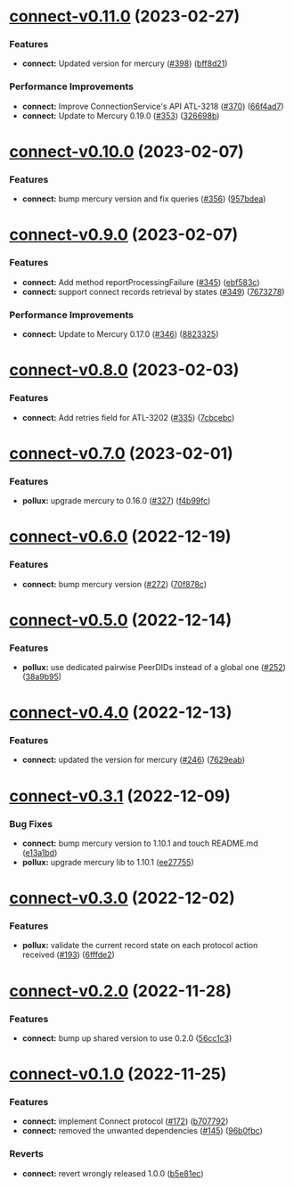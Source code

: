 # [connect-v0.11.0](https://github.com/input-output-hk/atala-prism-building-blocks/compare/connect-v0.10.0...connect-v0.11.0) (2023-02-27)


### Features

* **connect:** Updated version for mercury ([#398](https://github.com/input-output-hk/atala-prism-building-blocks/issues/398)) ([bff8d21](https://github.com/input-output-hk/atala-prism-building-blocks/commit/bff8d21ca218c6fc8237f88d9c1288ade7b03c88))


### Performance Improvements

* **connect:** Improve ConnectionService's API ATL-3218 ([#370](https://github.com/input-output-hk/atala-prism-building-blocks/issues/370)) ([66f4ad7](https://github.com/input-output-hk/atala-prism-building-blocks/commit/66f4ad7e531b51b04e9143bd5cbd21d93270d6b9))
* **connect:** Update to Mercury 0.19.0 ([#353](https://github.com/input-output-hk/atala-prism-building-blocks/issues/353)) ([326698b](https://github.com/input-output-hk/atala-prism-building-blocks/commit/326698b5361e1a6fb04ddda175c5040cc7eed022))

# [connect-v0.10.0](https://github.com/input-output-hk/atala-prism-building-blocks/compare/connect-v0.9.0...connect-v0.10.0) (2023-02-07)


### Features

* **connect:** bump mercury version and fix queries ([#356](https://github.com/input-output-hk/atala-prism-building-blocks/issues/356)) ([957bdea](https://github.com/input-output-hk/atala-prism-building-blocks/commit/957bdeae59f566446caa14dabe7cc7310478ba8e))

# [connect-v0.9.0](https://github.com/input-output-hk/atala-prism-building-blocks/compare/connect-v0.8.0...connect-v0.9.0) (2023-02-07)


### Features

* **connect:** Add method reportProcessingFailure ([#345](https://github.com/input-output-hk/atala-prism-building-blocks/issues/345)) ([ebf583c](https://github.com/input-output-hk/atala-prism-building-blocks/commit/ebf583cff2c00d40e7d534305f21fa47d35eb087))
* **connect:** support connect records retrieval by states ([#349](https://github.com/input-output-hk/atala-prism-building-blocks/issues/349)) ([7673278](https://github.com/input-output-hk/atala-prism-building-blocks/commit/7673278b2a9a88ec503c44b31dd14902462e43a4))


### Performance Improvements

* **connect:** Update to Mercury 0.17.0 ([#346](https://github.com/input-output-hk/atala-prism-building-blocks/issues/346)) ([8823325](https://github.com/input-output-hk/atala-prism-building-blocks/commit/8823325e88604c970d3dd6a94c4573f5658a8ca2))

# [connect-v0.8.0](https://github.com/input-output-hk/atala-prism-building-blocks/compare/connect-v0.7.0...connect-v0.8.0) (2023-02-03)


### Features

* **connect:** Add retries field for ATL-3202 ([#335](https://github.com/input-output-hk/atala-prism-building-blocks/issues/335)) ([7cbcebc](https://github.com/input-output-hk/atala-prism-building-blocks/commit/7cbcebc7c9229e1dac47b3f31b3d1d6621e739d3))

# [connect-v0.7.0](https://github.com/input-output-hk/atala-prism-building-blocks/compare/connect-v0.6.0...connect-v0.7.0) (2023-02-01)


### Features

* **pollux:** upgrade mercury to 0.16.0 ([#327](https://github.com/input-output-hk/atala-prism-building-blocks/issues/327)) ([f4b99fc](https://github.com/input-output-hk/atala-prism-building-blocks/commit/f4b99fc00ff61e003d13b79b6d05d70b0fcf70c9))

# [connect-v0.6.0](https://github.com/input-output-hk/atala-prism-building-blocks/compare/connect-v0.5.0...connect-v0.6.0) (2022-12-19)


### Features

* **connect:** bump mercury version ([#272](https://github.com/input-output-hk/atala-prism-building-blocks/issues/272)) ([70f878c](https://github.com/input-output-hk/atala-prism-building-blocks/commit/70f878c81bbffd73228d2a40b55295b74c918ba9))

# [connect-v0.5.0](https://github.com/input-output-hk/atala-prism-building-blocks/compare/connect-v0.4.0...connect-v0.5.0) (2022-12-14)


### Features

* **pollux:** use dedicated pairwise PeerDIDs instead of a global one ([#252](https://github.com/input-output-hk/atala-prism-building-blocks/issues/252)) ([38a9b95](https://github.com/input-output-hk/atala-prism-building-blocks/commit/38a9b95a254e53483c15d7ee381f82a1d7556a18))

# [connect-v0.4.0](https://github.com/input-output-hk/atala-prism-building-blocks/compare/connect-v0.3.1...connect-v0.4.0) (2022-12-13)


### Features

* **connect:** updated  the version for mercury ([#246](https://github.com/input-output-hk/atala-prism-building-blocks/issues/246)) ([7629eab](https://github.com/input-output-hk/atala-prism-building-blocks/commit/7629eab985354a64d4a7c7f5814ae4a84a48ab31))

# [connect-v0.3.1](https://github.com/input-output-hk/atala-prism-building-blocks/compare/connect-v0.3.0...connect-v0.3.1) (2022-12-09)


### Bug Fixes

* **connect:** bump mercury version to 1.10.1 and touch README.md ([e13a1bd](https://github.com/input-output-hk/atala-prism-building-blocks/commit/e13a1bdcf2eec2c6059d8e9b4f4a587ff6aa15a6))
* **pollux:** upgrade mercury lib to 1.10.1 ([ee27755](https://github.com/input-output-hk/atala-prism-building-blocks/commit/ee2775534f6207a6fed6332c938e6249d62168df))

# [connect-v0.3.0](https://github.com/input-output-hk/atala-prism-building-blocks/compare/connect-v0.2.0...connect-v0.3.0) (2022-12-02)


### Features

* **pollux:** validate the current record state on each protocol action received ([#193](https://github.com/input-output-hk/atala-prism-building-blocks/issues/193)) ([6fffde2](https://github.com/input-output-hk/atala-prism-building-blocks/commit/6fffde28bee50b130a0f1f8b5f4dae80ec488498))

# [connect-v0.2.0](https://github.com/input-output-hk/atala-prism-building-blocks/compare/connect-v0.1.0...connect-v0.2.0) (2022-11-28)


### Features

* **connect:** bump up shared version to use 0.2.0 ([56cc1c3](https://github.com/input-output-hk/atala-prism-building-blocks/commit/56cc1c38caa313846c61253527accb456ccc476a))

# [connect-v0.1.0](https://github.com/input-output-hk/atala-prism-building-blocks/compare/connect-v0.0.1...connect-v0.1.0) (2022-11-25)


### Features

* **connect:** implement Connect protocol ([#172](https://github.com/input-output-hk/atala-prism-building-blocks/issues/172)) ([b707792](https://github.com/input-output-hk/atala-prism-building-blocks/commit/b707792ba7c3a48f25089b5224b90dd186733539))
* **connect:** removed the unwanted dependencies ([#145](https://github.com/input-output-hk/atala-prism-building-blocks/issues/145)) ([96b0fbc](https://github.com/input-output-hk/atala-prism-building-blocks/commit/96b0fbcd83879840c1b6a46cfeff3604c92ea2a4))


### Reverts

* **connect:** revert wrongly released 1.0.0 ([b5e81ec](https://github.com/input-output-hk/atala-prism-building-blocks/commit/b5e81ec9ec89f2baf9d37a09045e4705c6fb57d1))
